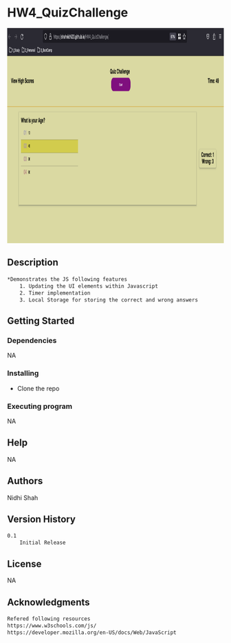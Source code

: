 # HW4_QuizChallenge

   <p align="center">
     <a href="https://shahnidhi20.github.io/HW4_QuizChallenge">
       <img src="./demo.png" alt="Logo" width="1200" height="500">
     </a>
   </p>

## Description

    *Demonstrates the JS following features
        1. Updating the UI elements within Javascript
        2. Timer implementation
        3. Local Storage for storing the correct and wrong answers

## Getting Started

### Dependencies

NA

### Installing

- Clone the repo

### Executing program

NA

## Help

NA

## Authors

Nidhi Shah

## Version History

    0.1
        Initial Release

## License

NA

## Acknowledgments

    Refered following resources
    https://www.w3schools.com/js/
    https://developer.mozilla.org/en-US/docs/Web/JavaScript
